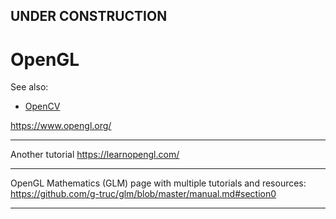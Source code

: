 

## UNDER CONSTRUCTION

# OpenGL

See also:

- [OpenCV](OpenCV.md)


https://www.opengl.org/

---

Another tutorial
https://learnopengl.com/

---

OpenGL Mathematics (GLM) page with multiple tutorials and resources:
https://github.com/g-truc/glm/blob/master/manual.md#section0

---